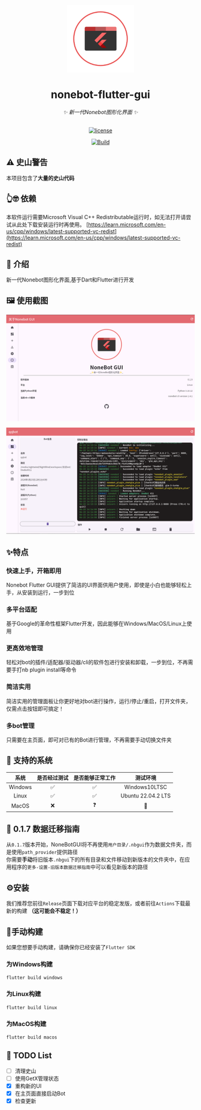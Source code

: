 <div align="center">
  <a ><img src="lib/assets/logo.png" width="180" height="180" alt="NoneBotGUI_Logo"></a>
  <br>
<div align="center">

# nonebot-flutter-gui
</div>

_✨ 新一代Nonebot图形化界面 ✨_

<br>


<a href="./LICENSE">
    <img src="https://img.shields.io/github/license/XTxiaoting14332/nonebot-flutter-gui.svg" alt="license">
</a>

[![Build](https://github.com/NoneBotGUI/nonebot-flutter-gui/actions/workflows/build.yml/badge.svg?event=workflow_run)](https://github.com/NoneBotGUI/nonebot-flutter-gui/actions/workflows/build.yml)
</div>

## ⚠️ 史山警告

本项目包含了**大量的史山代码**

## 👆🤓 依赖
本软件运行需要Microsoft Visual C++ Redistributable运行时，如无法打开请尝试从此处下载安装运行时再使用。
[https://learn.microsoft.com/en-us/cpp/windows/latest-supported-vc-redist](https://learn.microsoft.com/en-us/cpp/windows/latest-supported-vc-redist)

## 📖 介绍

新一代Nonebot图形化界面,基于Dart和Flutter进行开发<br>

## 🖼️ 使用截图

![img1](img/1.png)

![img](img/2.png)

## ✨特点
### 快速上手，开箱即用
Nonebot Flutter GUI提供了简洁的UI界面供用户使用，即使是小白也能够轻松上手，从安装到运行，一步到位
<br>

### 多平台适配
基于Google的革命性框架Flutter开发，因此能够在Windows/MacOS/Linux上使用
<br>

### 更高效地管理
轻松对bot的插件/适配器/驱动器/cli的软件包进行安装和卸载，一步到位，不再需要手打nb plugin install等命令
<br>

### 简洁实用
简洁实用的管理面板让你更好地对bot进行操作，运行/停止/重启，打开文件夹，仅需点击按钮即可搞定！
<br>

### 多bot管理
只需要在主页面，即可对已有的Bot进行管理，不再需要手动切换文件夹

## 💪 支持的系统
| 系统 | 是否经过测试 | 是否能够正常工作 | 测试环境 |
|:-----:|:----:|:----:| :----: |
| Windows | ✅ | ✅ | Windows10LTSC |
| Linux | ✅ | ✅ | Ubuntu 22.04.2 LTS |
| MacOS  | ❌ | ❓ | 🤔 |


## 🚚 0.1.7 数据迁移指南
从``0.1.7``版本开始，NoneBotGUI将不再使用``用户目录/.nbgui``作为数据文件夹，而是使用``path_provider``提供路径<br>
你需要**手动**将旧版本``.nbgui``下的所有目录和文件移动到新版本的文件夹中，在应用程序的``更多-设置-旧版本数据迁移指南``中可以看见新版本的路径

## ⚙️安装
我们推荐您前往``Release``页面下载对应平台的稳定发版，或者前往``Actions``下载最新的构建 **（这可能会不稳定！）**

## 🔧手动构建
如果您想要手动构建，请确保你已经安装了``Flutter SDK``<br>

### 为Windows构建
```
flutter build windows
```
### 为Linux构建
```
flutter build linux
```
### 为MacOS构建
```
flutter build macos
```

## 📑 TODO List

- [ ] 清理史山
- [ ] 使用GetX管理状态
- [X] 重构新的UI
- [X] 在主页面直接启动Bot
- [X] 检查更新

